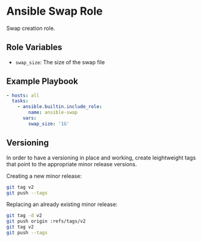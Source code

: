 Ansible Swap Role
=================

Swap creation role.

## Role Variables

- `swap_size`: The size of the swap file

## Example Playbook

```yaml
- hosts: all
  tasks:
    - ansible.builtin.include_role:
        name: ansible-swap
      vars:
        swap_size: '1G'
```

## Versioning

In order to have a versioning in place and working, create leightweight tags that point to the appropriate minor release versions.

Creating a new minor release:

```bash
git tag v2
git push --tags
```

Replacing an already existing minor release:

```bash
git tag -d v2
git push origin :refs/tags/v2
git tag v2
git push --tags
```

